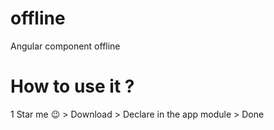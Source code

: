 # offline
Angular component offline

# How to use it ?
1 Star me 😉 > Download > Declare in the app module > Done
